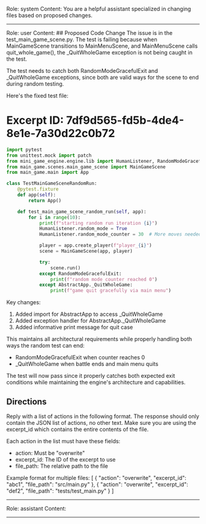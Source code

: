Role: system
Content: You are a helpful assistant specialized in changing files based on proposed changes.
__________________
Role: user
Content: ## Proposed Code Change
The issue is in the test_main_game_scene.py. The test is failing because when MainGameScene transitions to MainMenuScene, and MainMenuScene calls quit_whole_game(), the _QuitWholeGame exception is not being caught in the test.

The test needs to catch both RandomModeGracefulExit and _QuitWholeGame exceptions, since both are valid ways for the scene to end during random testing.

Here's the fixed test file:

# Excerpt ID: 7df9d565-fd5b-4de4-8e1e-7a30d22c0b72
```python main_game/tests/test_main_game_scene.py
import pytest
from unittest.mock import patch
from mini_game_engine.engine.lib import HumanListener, RandomModeGracefulExit, AbstractApp
from main_game.scenes.main_game_scene import MainGameScene
from main_game.main import App

class TestMainGameSceneRandomRun:
    @pytest.fixture
    def app(self):
        return App()

    def test_main_game_scene_random_run(self, app):
        for i in range(10):
            print(f"starting random run iteration {i}")
            HumanListener.random_mode = True
            HumanListener.random_mode_counter = 30  # More moves needed for battle scene

            player = app.create_player(f"player_{i}")
            scene = MainGameScene(app, player)

            try:
                scene.run()
            except RandomModeGracefulExit:
                print(f"random mode counter reached 0")
            except AbstractApp._QuitWholeGame:
                print(f"game quit gracefully via main menu")
```

Key changes:
1. Added import for AbstractApp to access _QuitWholeGame
2. Added exception handler for AbstractApp._QuitWholeGame
3. Added informative print message for quit case

This maintains all architectural requirements while properly handling both ways the random test can end:
- RandomModeGracefulExit when counter reaches 0
- _QuitWholeGame when battle ends and main menu quits

The test will now pass since it properly catches both expected exit conditions while maintaining the engine's architecture and capabilities.

## Directions
Reply with a list of actions in the following format. The response should only contain the JSON list of actions, no other text.
Make sure you are using the excerpt_id which contains the entire contents of the file.

Each action in the list must have these fields:
- action: Must be "overwrite"
- excerpt_id: The ID of the excerpt to use
- file_path: The relative path to the file

Example format for multiple files:
[
    {
        "action": "overwrite",
        "excerpt_id": "abc1",
        "file_path": "src/main.py"
    },
    {
        "action": "overwrite",
        "excerpt_id": "def2",
        "file_path": "tests/test_main.py"
    }
]
__________________
Role: assistant
Content: 
__________________
